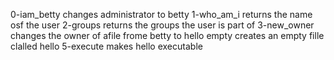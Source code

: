 0-iam_betty changes administrator to betty
1-who_am_i returns the name osf the user
2-groups returns the groups the user is part of
3-new_owner changes the owner of afile frome betty to hello
empty creates an empty fille clalled hello
5-execute makes hello executable
